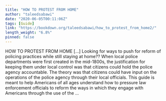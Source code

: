 ```yaml
---
title: "HOW TO PROTEST FROM HOME"
author: "taleedsabawi"
date: "2020-06-05T00:11:06Z"
tags: [Guide]
link: "https://bookdown.org/taleedsabawi/how_to_protest_from_home2/"
length_weight: "6.8%"
pinned: false
---
```


HOW TO PROTEST FROM HOME [...] Looking for ways to push for reform of policing practices while still staying at home?? When local police departments were first created in the mid-1800s, the justification for keeping them under local control was that citizens could hold the police agency accountable. The theory was that citizens could have input on the operations of the police agency through their local officials. This guide is meant to help Americans of all ages understand how to pressure law enforcement officials to reform the ways in which they engage with Americans through the use of the ...
